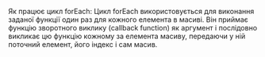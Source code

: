Як працює цикл forEach:
Цикл forEach використовується для виконання заданої функції один раз для кожного елемента в масиві. Він приймає функцію зворотного виклику (callback function) як аргумент і послідовно викликає цю функцію кожному за елемента масиву, передаючи у ній поточний елемент, його індекс і сам масив.
